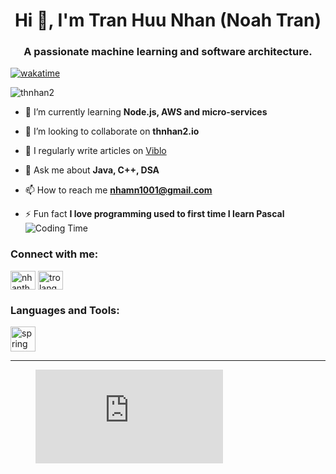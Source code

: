 <h1 align="center">Hi 👋, I'm Tran Huu Nhan (Noah Tran)</h1>
<h3 align="center">A passionate machine learning and software architecture.</h3>

[![wakatime](https://wakatime.com/badge/user/5a5aced5-e390-49e3-a843-879905047aae.svg)](https://wakatime.com/@5a5aced5-e390-49e3-a843-879905047aae)

<p align="left"> <img src="https://komarev.com/ghpvc/?username=thnhan2&label=Profile%20views&color=0e75b6&style=flat" alt="thnhan2" /> </p>

- 🌱 I’m currently learning **Node.js, AWS and micro-services**

- 👯 I’m looking to collaborate on **thnhan2.io**

- 📝 I regularly write articles on [Viblo](Viblo)

- 💬 Ask me about **Java, C++, DSA**

- 📫 How to reach me **nhamn1001@gmail.com**

- ⚡ Fun fact **I love programming used to first time I learn Pascal**
![Coding Time](https://wakatime.com/badge/github/noahtran/thnhan2)

<h3 align="left">Connect with me:</h3>
<p align="left">
<a href="https://twitter.com/nhanthatsu" target="blank"><img align="center" src="https://raw.githubusercontent.com/rahuldkjain/github-profile-readme-generator/master/src/images/icons/Social/twitter.svg" alt="nhanthatsu" height="30" width="40" /></a>
<a href="https://www.youtube.com/c/trolang03" target="blank"><img align="center" src="https://raw.githubusercontent.com/rahuldkjain/github-profile-readme-generator/master/src/images/icons/Social/youtube.svg" alt="trolang03" height="30" width="40" /></a>
</p>

<h3 align="left">Languages and Tools:</h3>
  </a> <a href="https://spring.io/" target="_blank" rel="noreferrer"> <img src="https://www.vectorlogo.zone/logos/springio/springio-icon.svg" alt="spring" width="40" height="40"/> </a>

---

<figure><embed src="https://wakatime.com/share/@noahtran/25a2f936-6888-41b1-8b33-ee8f3e80e35e.svg"></embed></figure>
